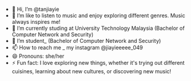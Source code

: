 - 👋 Hi, I’m @tanjiayie
- 👀 I’m like to listen to music and enjoy exploring different genres. Music always inspires me!
- 🌱 I’m currently studing at University Technology Malaysia (Bachelor of Computer Network and Security)
- 💞️ I’m student_ (Bachelor of Computer Network and Security)
- 📫 How to reach me _ my instagram @jiayieeeee_049
- 😄 Pronouns: she/her
- ⚡ Fun fact: I love exploring new things, whether it's trying out different cuisines, learning about new cultures, or discovering new music!
